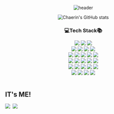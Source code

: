 <div align=center>

![header](https://capsule-render.vercel.app/api?type=wave&color=FF4081&height=350&section=header&text=🍒ChaerinJeon🍒&fontSize=65&fontColor=FFFFFF)
<br>

![Chaerin's GitHub stats](https://github-readme-stats.vercel.app/api?username=chaerin0411&count_private=true&show_icons=true&theme=buefy)
<br>
  
### 💻Tech Stack📚
<img src="https://img.shields.io/badge/java-007396?style=for-the-badge&logo=java&logoColor=white"> 
<img src="https://img.shields.io/badge/jsp-3f7df1c?style=for-the-badge&logo=jsp&logoColor=ff0000">
<img src="https://img.shields.io/badge/spring-6DB33F?style=for-the-badge&logo=spring&logoColor=white"> 
<br>
  
<img src="https://img.shields.io/badge/html5-E34F26?style=for-the-badge&logo=html5&logoColor=white"> 
<img src="https://img.shields.io/badge/css-1572B6?style=for-the-badge&logo=css3&logoColor=white"> 
<img src="https://img.shields.io/badge/javascript-F7DF1E?style=for-the-badge&logo=javascript&logoColor=black"> 
<img src="https://img.shields.io/badge/jquery-0769AD?style=for-the-badge&logo=jquery&logoColor=white">
<br>
  
<img src="https://img.shields.io/badge/oracle-F80000?style=for-the-badge&logo=oracle&logoColor=white"> 
<img src="https://img.shields.io/badge/mysql-4479A1?style=for-the-badge&logo=mysql&logoColor=white"> 
<img src="https://img.shields.io/badge/mariaDB-003545?style=for-the-badge&logo=mariaDB&logoColor=white"> 
<img src="https://img.shields.io/badge/mongoDB-47A248?style=for-the-badge&logo=MongoDB&logoColor=white">
<img src="https://img.shields.io/badge/firebase-FFCA28?style=for-the-badge&logo=firebase&logoColor=white">
<br>
  
<img src="https://img.shields.io/badge/react-61DAFB?style=for-the-badge&logo=react&logoColor=black"> 
<img src="https://img.shields.io/badge/vue.js-4FC08D?style=for-the-badge&logo=vue.js&logoColor=white"> 
<img src="https://img.shields.io/badge/node.js-339933?style=for-the-badge&logo=Node.js&logoColor=white">
<img src="https://img.shields.io/badge/express-000000?style=for-the-badge&logo=express&logoColor=white">
<img src="https://img.shields.io/badge/bootstrap-7952B3?style=for-the-badge&logo=bootstrap&logoColor=white">
<br>
  
<img src="https://img.shields.io/badge/c++-00599C?style=for-the-badge&logo=c%2B%2B&logoColor=white">
<img src="https://img.shields.io/badge/python-3776AB?style=for-the-badge&logo=python&logoColor=white"> 
<img src="https://img.shields.io/badge/unity-222222?style=for-the-badge&logo=unity&logoColor=ffffff">
<img src="https://img.shields.io/badge/jupyter-eeeeee?style=for-the-badge&logo=jupyter&logoColor=e37100"> 
<img src="https://img.shields.io/badge/apache tomcat-F8DC75?style=for-the-badge&logo=apachetomcat&logoColor=white">
<br>
  
<img src="https://img.shields.io/badge/linux-FCC624?style=for-the-badge&logo=linux&logoColor=black">
<img src="https://img.shields.io/badge/amazonaws-232F3E?style=for-the-badge&logo=amazonaws&logoColor=white"> 
<img src="https://img.shields.io/badge/github-181717?style=for-the-badge&logo=github&logoColor=white">
<img src="https://img.shields.io/badge/git-F05032?style=for-the-badge&logo=git&logoColor=white">
</div>
<br>

## IT's ME!
<a href="https://www.instagram.com/chaerin0411/"><img src="https://img.shields.io/badge/Instagram-DD2A78?style=flat-square&logo=Instagram&logoColor=white&link=https://www.instagram.com/chaerin0411/"/></a>&nbsp;&nbsp;<a href="https://github.com/chaerin0411?tab=overview&from=2021-01-01&to=2021-01-09"><img src="https://img.shields.io/badge/GitHub-181717?style=flat-square&logo=Github&logoColor=white&link=https://www.instagram.com/chaerin0411/"/></a>
<!--
## Profile
### Education
2020.03 ~ : Dongyang Mirae University, Computer Software Engineering

### Projects
### 2022
- EL 트레이너: 트레이너가 온라인으로 어떤 운동을 해야 하는지, 몇 세트를 해야하는지, 몇 kg으로 해야하는지까지 고려하여 운동 피드백과 균형잡힌 식단을 고려한 식단 피드백을 제공하고, 사용자의 운동 궁금증이나 고민에 대한 답변을 제공하여 체계적으로 회원 관리를 돕는 웹사이트와, 혼자서도 따라할 수 있도록 운동 영상과 가이드를 제공하여 정확한 운동자세와 운동 기록을 도와 효과적인 운동을 제공하는 운동앱
- 헨젤런: 헨젤과 그레텔이 마녀로부터 도망쳐 집으로 돌아가는 여정을 게임으로 만든 유니티 2D 횡스크롤 게임
- 하계 현장실습: 씨큐프라임 공지사항 페이지(게시판, 에디터, 상세, 팝업창) 구현

### 2021
- TRIP: 항공권 예약과 여행지 정보를 한번에 제공하는 웹 사이트
- 빅데이터 분석: Jupyter Notebook을 이용한 서울시 지하철호선별 역별 승하차 인원 정보 분석과, 승하차 인원 정보가 많은 역에 프렌차이즈 스타벅스, 투썸플레이스, 파리바게트, 뚜레쥬르의 서울 입지분포를 분석와 서울시 인구분포 관계 분석
- 영화 소개 및 순위 앱: 영화순위별, 평점순별로 영화를 검색할 수 있는 어플리케이션
- 청소로봇: 장애물감지, 추락방지, 충돌방지, 바닥감지, 빛 감지, 전면감지, 먼지감지, 레이저거리측정, 각도, 접촉, 모서리감지 등 다양한 센서들을 활용한 스스로 청소해주는 로봇
- 대중교통 비접촉 생체인식 및 자동 발열감지 시스템: 버스나 지하철과 같은 대중교통에서 비접촉으로 생체를 인식하고 온도를 측정하는 자동 발열 감지 시스템
- Vue.js 활용 페이지: Vue.js의 MVC 패턴에 대해 배운 것을 정리한 주차별 학습 페이지
- 영화 예매 프로그램: 회원 정보를 입력하고 영화, 영업점, 시작시간, 좌석을 선택하면 당일 상영 영화를 예매할 수 있는 Swing/AWT GUI 기반 영화 예매 프로그램
- 그림판 편집기: 이미지를 불러오고 이미지 위에 그림을 그리거나 도장을 찍을 수 있는 Tkinter를 활용한 파이썬 그림판 편집기 프로젝트

### 2020
- 디즈니 공주 소개 페이지: HTML, CSS, JavaScript, JQuery를 활용하여 만든 디즈니 공주 소개 페이지
- 해리포터 소개 페이지: HTML, CSS, JavaScript, JQuery를 활용하여 만든 해리포터 소개 페이지
- 자기소개 페이지: HTML, CSS, JavaScript, JQuery를 활용하여 만든 첫 개발 페이지

### Experience
### 2022
- 씨큐 프라임 인턴 1개월

<br>

**chaerin0411/chaerin0411** is a ✨ _special_ ✨ repository because its `README.md` (this file) appears on your GitHub profile.

Here are some ideas to get you started:

- 🔭 I’m currently working on ...
- 🌱 I’m currently learning ...
- 👯 I’m looking to collaborate on ...
- 🤔 I’m looking for help with ...
- 💬 Ask me about ...
- 📫 How to reach me: ...
- 😄 Pronouns: ...
- ⚡ Fun fact: ...
-->
